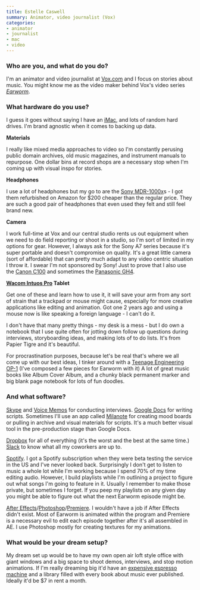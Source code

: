 ```yaml
---
title: Estelle Caswell
summary: Animator, video journalist (Vox) 
categories:
- animator
- journalist
- mac
- video
---
```


### Who are you, and what do you do?

I'm an animator and video journalist at [Vox.com](https://vox.com/ "A news website.") and I focus on stories about music. You might know me as the video maker behind Vox's video series [_Earworm_](https://www.youtube.com/playlist?list=PLJ8cMiYb3G5fyqfIwGjH2fYC5fFLfdwW4 "The Earworm video series on YouTube.").

### What hardware do you use?

I guess it goes without saying I have an [iMac][], and lots of random hard drives. I'm brand agnostic when it comes to backing up data. 

**Materials**

I really like mixed media approaches to video so I'm constantly perusing public domain archives, old music magazines, and instrument manuals to repurpose. One dollar bins at record shops are a necessary stop when I'm coming up with visual inspo for stories. 

**Headphones**

I use a lot of headphones but my go to are the [Sony MDR-1000x][mdr-1000x]s - I got them refurbished on Amazon for $200 cheaper than the regular price. They are such a good pair of headphones that even used they felt and still feel brand new. 

**Camera**

I work full-time at Vox and our central studio rents us out equipment when we need to do field reporting or shoot in a studio, so I'm sort of limited in my options for gear. However, I always ask for the Sony A7 series because it's super portable and doesn't compromise on quality. It's a great little camera (sort of affordable) that can pretty much adapt to any video centric situation I throw it. I swear I'm not sponsored by Sony! Just to prove that I also use the [Canon C100][eos-c100] and sometimes the [Panasonic GH4][lumix-dmc-gh4]. 

**[Wacom Intuos Pro][intuos-pro] Tablet**

Get one of these and learn how to use it, it will save your arm from any sort of strain that a trackpad or mouse might cause, especially for more creative applications like editing and animation. Got one 2 years ago and using a mouse now is like speaking a foreign language - I can't do it. 

I don't have that many pretty things - my desk is a mess - but I do own a notebook that I use quite often for jotting down follow up questions during interviews, storyboarding ideas, and making lots of to do lists. It's from Papier Tigre and it's beautiful. 

For procrastination purposes, because let's be real that's where we all come up with our best ideas, I tinker around with a [Teenage Engineering OP-1][op-1] (I've composed a few pieces for Earworm with it) A lot of great music books like Album Cover Album, and a chunky black permanent marker and big blank page notebook for lots of fun doodles. 

### And what software?

[Skype][] and [Voice Memos][voice-memos-ios] for conducting interviews. [Google Docs][google-docs] for writing scripts. Sometimes I'll use an app called [Milanote][] for creating mood boards or pulling in archive and visual materials for scripts. It's a much better visual tool in the pre-production stage than Google Docs. 

[Dropbox][] for all of everything (it's the worst and the best at the same time.) [Slack][] to know what all my coworkers are up to.

[Spotify][]. I got a Spotify subscription when they were beta testing the service in the US and I've never looked back. Surprisingly I don't get to listen to music a whole lot while I'm working because I spend 70% of my time editing audio. However, I build playlists while I'm outlining a project to figure out what songs I'm going to feature in it. Usually I remember to make those private, but sometimes I forget. If you peep my playlists on any given day you might be able to figure out what the next Earworm episode might be. 

[After Effects][after-effects]/[Photoshop][]/[Premiere][]. I wouldn't have a job if After Effects didn't exist. Most of Earworm is animated within the program and Premiere is a necessary evil to edit each episode together after it's all assembled in AE. I use Photoshop mostly for creating textures for my animations.

### What would be your dream setup?

My dream set up would be to have my own open air loft style office with giant windows and a big space to shoot demos, interviews, and stop motion animations. If I'm really dreaming big it'd have an [expensive espresso machine][gs3] and a library filled with every book about music ever published. Ideally it'd be $7 in rent a month.

[eos-c100]: https://www.usa.canon.com/internet/portal/us/home/products/details/cameras/cinema-eos/eos-c100 "A digital video camera."
[gs3]: https://home.lamarzoccousa.com/gs3/ "An espresso machine."
[imac]: https://www.apple.com/imac/ "An all-in-one computer."
[intuos-pro]: https://www.wacom.com/en-ca/products/pen-tablets/intuos-pro-medium "A drawing tablet with multi-touch support."
[lumix-dmc-gh4]: https://www.amazon.com/Panasonic-DMC-GH4KBODY-16-05MP-Mirrorless-Cinematic/dp/B00I9GYG8O "A 16.05 megapixel digital camera."
[mdr-1000x]: https://www.sony.com/electronics/headband-headphones/mdr-1000x "Wireless noise-cancelling headphones."
[op-1]: https://www.teenageengineering.com/products/op-1 "A unique synthesizer."
[after-effects]: https://www.adobe.com/products/aftereffects.html "Motion graphics and video editing software."
[dropbox]: https://www.dropbox.com/ "Online syncing and storage."
[google-docs]: https://en.wikipedia.org/wiki/Google_Docs "A web-based office suite."
[milanote]: https://www.milanote.com/ "A web service for planning creative projects."
[photoshop]: https://www.adobe.com/products/photoshop.html "A bitmap image editor."
[premiere]: https://www.adobe.com/products/premiere.html "A video editing suite."
[skype]: https://www.skype.com/en/ "Voice and video chat software."
[slack]: https://slack.com/ "A collaboration service."
[spotify]: https://www.spotify.com/us/ "A music streaming service."
[voice-memos-ios]: https://en.wikipedia.org/wiki/IPhone_OS_3#Voice_Memos "An app for recording voice memos."
